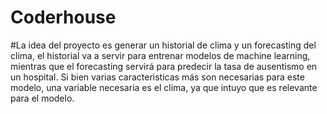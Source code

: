 # Coderhouse

#La idea del proyecto es generar un historial de clima y un forecasting del clima, el historial va a servir para entrenar modelos de machine learning, mientras que
el forecasting servirá para predecir la tasa de ausentismo en un hospital. Si bien varias caracteristicas más son necesarias para este modelo, una variable necesaria es el clima, ya que intuyo que es relevante para el modelo.
